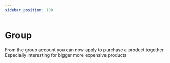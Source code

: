 ```yaml
---
sidebar_position: 100
---
```


# Group


From the group account you can now apply to purchase a product together. Especially interesting for bigger more expensive products
 
